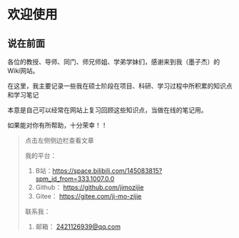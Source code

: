 # 欢迎使用

## 说在前面

各位的教授、导师、同门、师兄师姐、学弟学妹们，感谢来到我（墨子杰）的Wiki网站。

在这里，我主要记录一些我在硕士阶段在项目、科研、学习过程中所积累的知识点和学习笔记

本意是自己可以经常在网站上复习回顾这些知识点，当做在线的笔记用。

如果能对你有所帮助，十分荣幸！！


> 点击左侧侧边栏查看文章
> 
> 我的平台：
>   1. B站：https://space.bilibili.com/145083815?spm_id_from=333.1007.0.0
>   2. Github： https://github.com/jimozijie
>   3. Gitee： https://gitee.com/ji-mo-zijie
>
> 
> 联系我：
>   1. 邮箱： 2421126939@qq.com

